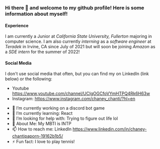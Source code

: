 ### Hi there 👋 and welcome to my github profile! Here is some information about myself!

#### Experience
I am currently a Junior at _California State University, Fullerton_ majoring in computer science.
I am also currently _interning_ as a _software engineer_ at _Teradek_ in Irvine, CA since July of 2021
but will soon be joining _Amazon_ as a _SDE intern_ for the summer of 2022!


#### Social Media
I don't use social media that often, but you can find my on LinkedIn (link below) or the following:
  * Youtube https://www.youtube.com/channel/UCIgOGCfoVYmHTPQ4Rk6H63w
  * Instagram: https://www.instagram.com/chaney_chanti/?hl=en
  
- 🔭 I’m currently working on a discord bot game  
- 🌱 I’m currently learning: React
- 🤔 I’m looking for help with: Trying to figure out life lol
- 💬 About Me: My MBTI is INTP
- 📫 How to reach me: LinkedIn https://www.linkedin.com/in/chaney-chantipaporn-19162b1b5/
- ⚡ Fun fact: I love to play tennis!

